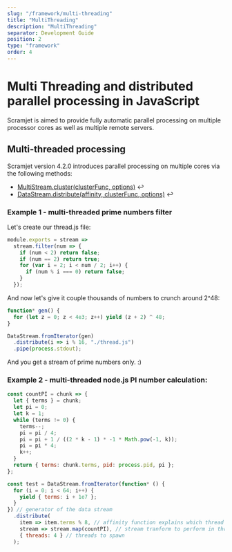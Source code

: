 ```yaml
---
slug: "/framework/multi-threading"
title: "MultiThreading"
description: "MultiThreading"
separator: Development Guide
position: 2
type: "framework"
order: 4
---
```


# Multi Threading and distributed parallel processing in JavaScript

Scramjet is aimed to provide fully automatic parallel processing on multiple processor cores as well as multiple remote
servers.

## Multi-threaded processing

Scramjet version 4.2.0 introduces parallel processing on multiple cores via the following methods:

- [MultiStream.cluster(clusterFunc, options)](multi-stream/#module_ScramjetCore..MultiStream+cluster) ↩︎
- [DataStream.distribute(affinity, clusterFunc, options)](data-stream/#module_ScramjetCore..DataStream+distribute) ↩︎

### Example 1 - multi-threaded prime numbers filter

Let's create our thread.js file:

```javascript
module.exports = stream =>
  stream.filter(num => {
    if (num < 2) return false;
    if (num == 2) return true;
    for (var i = 2; i < num / 2; i++) {
      if (num % i === 0) return false;
    }
  });
```

And now let's give it couple thousands of numbers to crunch around 2^48:

```javascript
function* gen() {
  for (let z = 0; z < 4e3; z++) yield (z + 2) ^ 48;
}

DataStream.fromIterator(gen)
  .distribute(i => i % 16, "./thread.js")
  .pipe(process.stdout);
```

And you get a stream of prime numbers only. :)

### Example 2 - multi-threaded node.js PI number calculation:

```javascript
const countPI = chunk => {
  let { terms } = chunk;
  let pi = 0;
  let k = 1;
  while (terms != 0) {
    terms--;
    pi = pi / 4;
    pi = pi + 1 / ((2 * k - 1) * -1 * Math.pow(-1, k));
    pi = pi * 4;
    k++;
  }
  return { terms: chunk.terms, pid: process.pid, pi };
};

const test = DataStream.fromIterator(function* () {
  for (i = 0; i < 64; i++) {
    yield { terms: i + 1e7 };
  }
}) // generator of the data stream
  .distribute(
    item => item.terms % 8, // affinity function explains which thread should the app go to
    stream => stream.map(countPI), // stream tranform to perform in threads
    { threads: 4 } // threads to spawn
  );
```
